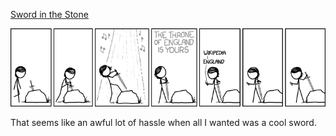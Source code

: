[Sword in the Stone](https://xkcd.com/1521)

![Sword in the Stone](./random_comic.png)

That seems like an awful lot of hassle when all I wanted was a cool sword.

